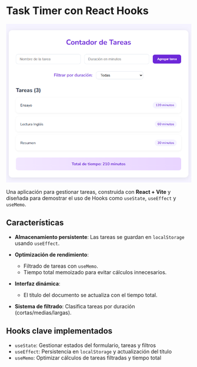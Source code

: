 # Task Timer con React Hooks

![Landing page](./src/assets/landing.png)

Una aplicación para gestionar tareas, construida con **React + Vite** y diseñada para demostrar el uso de Hooks como `useState`, `useEffect` y `useMemo`. 

## Características  

- **Almacenamiento persistente**: Las tareas se guardan en `localStorage` usando `useEffect`.  
- **Optimización de rendimiento**:  
  - Filtrado de tareas con `useMemo`.  
  - Tiempo total memoizado para evitar cálculos innecesarios.  
- **Interfaz dinámica**:  
  - El título del documento se actualiza con el tiempo total.  
 
- **Sistema de filtrado**: Clasifica tareas por duración (cortas/medias/largas).  

## Hooks clave implementados  



- `useState`: Gestionar estados del formulario, tareas y filtros 
- `useEffect`: Persistencia en `localStorage` y actualización del título 
- `useMemo`: Optimizar cálculos de tareas filtradas y tiempo total 

